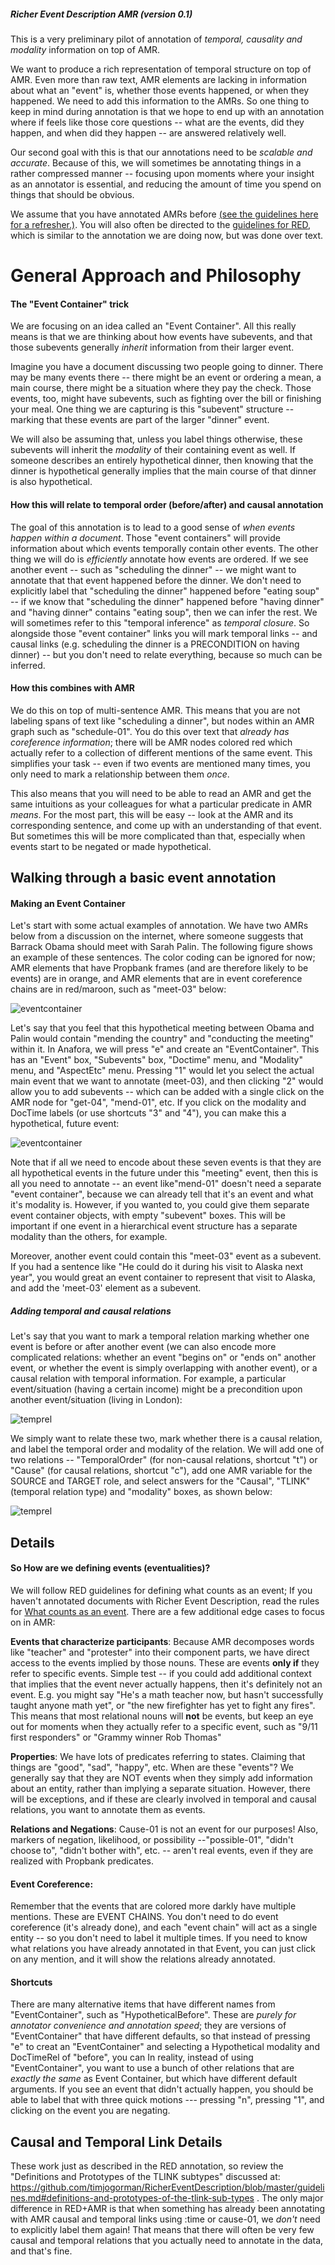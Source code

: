 ##### Richer Event Description AMR (version 0.1)


This is a very preliminary pilot of annotation of *temporal, causality and modality* information on top of AMR.  

We want to produce a rich representation of temporal structure on top of AMR.   Even more than raw text, AMR elements are lacking in information about what an "event" is, whether those events happened, or when they happened.  We need to add this information to the AMRs.  So one thing to keep in mind during annotation is that we hope to end up with an annotation where if feels like those core questions -- what are the events, did they happen, and when did they happen -- are answered relatively well. 

Our second goal with this is that our annotations need to be *scalable and accurate*.  Because of this, we will sometimes be annotating things in a rather compressed manner  -- focusing upon moments where your insight as an annotator is essential, and reducing the amount of time you spend on things that should be obvious.  

We assume that you have annotated AMRs before [(see the guidelines here for a refresher.)](https://github.com/amrisi/amr-guidelines/blob/master/amr.md).  You will also often be directed to the [guidelines for RED](https://github.com/timjogorman/RicherEventDescription), which is similar to the annotation we are doing now, but was done over text. 

# General Approach and Philosophy

#### The "Event Container" trick
We are focusing on an idea called an "Event Container".  All this really means is that we are thinking about how events have subevents, and that those subevents generally *inherit* information from their larger event. 

Imagine you have a document discussing two people going to dinner.  There may be many events there -- there might be an event or ordering a mean, a main course, there might be a situation where they pay the check.  Those events, too, might have subevents, such as fighting over the bill or finishing your meal.  One thing we are capturing is this "subevent" structure -- marking that these events are part of the larger "dinner" event.


We will also be assuming that, unless you label things otherwise, these subevents will inherit the *modality* of their containing event as well.  If someone describes an entirely hypothetical dinner, then knowing that the dinner is hypothetical generally implies that the main course of that dinner is also hypothetical.  

#### How this will relate to temporal order (before/after) and causal annotation

The goal of this annotation is to lead to a good sense of *when events happen within a document*.  Those "event containers" will provide information about which events temporally contain other events.  The other thing we will do is *efficiently* annotate how events are ordered. If we see another event -- such as "scheduling the dinner" -- we might want to annotate that that event happened before the dinner.   We don't need to explicitly label that "scheduling the dinner" happened before "eating soup" -- if we know that "scheduling the dinner" happened before "having dinner" and "having dinner" contains "eating soup", then we can infer the rest.  We will sometimes refer to this "temporal inference" as *temporal closure*.  So alongside those "event container" links you will mark temporal links -- and causal links (e.g. scheduling the dinner is a PRECONDITION on having dinner) -- but you don't need to relate everything, because so much can be inferred. 


#### How this combines with AMR

We do this on top of multi-sentence AMR.   This means that you are not labeling spans of text like "scheduling a dinner", but nodes within an AMR graph such as "schedule-01".  You do this over text that *already has coreference information*; there will be AMR nodes colored red which actually refer to a collection of different mentions of the same event.  This simplifies your task -- even if two events are mentioned many times, you only need to mark a relationship between them *once*.  

This also means that you will need to be able to read an AMR and get the same intuitions as your colleagues for what a particular predicate in AMR *means*.  For the most part, this will be easy -- look at the AMR and its corresponding sentence, and come up with an understanding of that event.  But sometimes this will be more complicated than that, especially when events start to be negated or made hypothetical.  



## Walking through a basic event annotation


#### Making an Event Container

Let's start with some actual examples of annotation.  We have two AMRs below from a discussion on the internet, where someone suggests that Barrack Obama should meet with Sarah Palin. The following figure shows an example of these sentences.  The color coding can be ignored for now; AMR elements that have Propbank frames (and are therefore likely to be events) are in orange, and AMR elements that are in event coreference chains are in red/maroon, such as "meet-03" below:


![eventcontainer](example2.png)

Let's say that you feel that this hypothetical meeting between Obama and Palin would contain "mending the country" and "conducting the meeting" within it.  In Anafora, we will press "e" and create an "EventContainer".  This has an "Event" box, "Subevents" box, "Doctime" menu, and "Modality" menu, and "AspectEtc" menu.  Pressing "1" would let you select the actual main event that we want to annotate (meet-03), and then clicking "2" would allow you to add subevents -- which can be added with a single click on the AMR node for "get-04", "mend-01", etc.  If you click on the modality and DocTime labels (or use shortcuts "3" and "4"), you can make this a hypothetical, future event:

![eventcontainer](example1.png)

Note that if all we need to encode about these seven events is that they are all hypothetical events in the future under this "meeting" event, then this is all you need to annotate -- an event like"mend-01" doesn't need a separate "event container", because we can already tell that it's an event and what it's modality is.  However, if you wanted to, you could give them separate event container objects, with empty "subevent" boxes.  This will be important if one event in a hierarchical event structure has a separate modality than the others, for example.  

Moreover, another event could contain this "meet-03" event as a subevent.  If you had a sentence like "He could do it during his visit to Alaska next year", you would great an event container to represent that visit to Alaska, and add the 'meet-03' element as a subevent. 



##### Adding temporal and causal relations

Let's say that you want to mark a temporal relation marking whether one event is before or after another event (we can also encode more complicated relations: whether an event "begins on" or "ends on" another event, or whether the event is simply overlapping with another event), or a causal relation with temporal information. For example, a particular event/situation (having a certain income) might be a precondition upon another event/situation (living in London):

![temprel](example3.png)

We simply want to relate these two, mark whether there is a causal relation, and label the temporal order and modality of the relation.  We will add one of two relations -- "TemporalOrder" (for non-causal relations, shortcut "t") or "Cause" (for causal relations, shortcut "c"), add one AMR variable for the SOURCE and TARGET role, and select answers for the "Causal", "TLINK" (temporal relation type) and "modality" boxes, as shown below:

![temprel](example3.png)

## Details


#### So How are we defining events (eventualities)?

We will follow RED guidelines for defining what counts as an event; If you haven't annotated documents with Richer Event Description, read the rules for [What counts as an event](https://github.com/timjogorman/RicherEventDescription/blob/master/guidelines.md#what-is-an-event).  There are a few additional edge cases to focus on in AMR:

**Events that characterize participants**: Because AMR decomposes words like "teacher" and "protester" into their component parts, we have direct access to the events implied by those nouns.  These are events **only if** they refer to specific events.  Simple test -- if you could add additional context that implies that the event never actually happens, then it's definitely not an event.  E.g. you might say "He's a math teacher now, but hasn't successfully taught anyone math yet", or "the new firefighter has yet to fight any fires".  This means that most relational nouns will **not** be events, but keep an eye out for moments when they actually refer to a specific event, such as  "9/11 first responders" or "Grammy winner Rob Thomas"

**Properties**: We have lots of predicates referring to states.  Claiming that things are "good", "sad", "happy", etc.  When are these "events"?  We generally say that they are NOT events when they simply add information about an entity, rather than implying a separate situation.  However, there will be exceptions, and if these are clearly involved in temporal and causal relations, you want to annotate them as events. 

**Relations and Negations**: Cause-01 is not an event for our purposes!  Also, markers of negation, likelihood, or possibility --"possible-01",  "didn't choose to", "didn't bother with", etc. -- aren't real events, even if they are realized with Propbank predicates.



#### Event Coreference:

Remember that the events that are colored more darkly have multiple mentions.  These are EVENT CHAINS.   You don't need to do event coreference (it's already done), and each "event chain" will act as a single entity -- so you don't need to label it multiple times.  If you need to know what relations you have already annotated in that Event, you can just click on any mention, and it will show the relations already annotated. 


#### Shortcuts

There are many alternative items that have different names from "EventContainer", such as "HypotheticalBefore".  These are *purely for annotator convenience and annotation speed*; they are versions of "EventContainer" that have different defaults, so that instead of pressing "e" to creat an "EventContainer" and selecting a Hypothetical modality and DocTimeRel of "before", you can 
In reality, instead of using "EventContainer", you want to use a bunch of other relations that are *exactly the same* as Event Container, but which have different default arguments.  If you see an event that didn't actually happen, you should be able to label that with three quick motions --- pressing  "n", pressing "1", and clicking on the event you are negating.  


## Causal and Temporal Link Details


These work just as described in the RED annotation, so review the "Definitions and Prototypes of the TLINK subtypes" discussed at: https://github.com/timjogorman/RicherEventDescription/blob/master/guidelines.md#definitions-and-prototypes-of-the-tlink-sub-types .  The only major difference in RED+AMR is that when something has already been annotating with AMR causal and temporal links using :time or cause-01, we *don't* need to explicitly label them again! That means that there will often be very few causal and temporal relations that you actually need to annotate in the data, and that's fine. 







